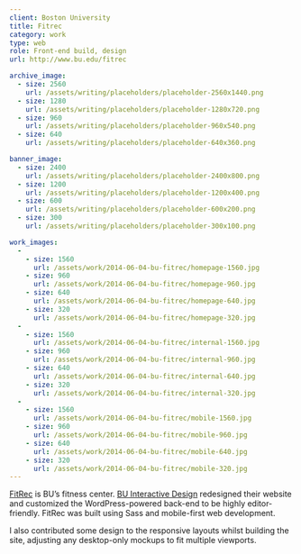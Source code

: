 ```yaml
---
client: Boston University
title: Fitrec
category: work
type: web
role: Front-end build, design
url: http://www.bu.edu/fitrec

archive_image:
  - size: 2560
    url: /assets/writing/placeholders/placeholder-2560x1440.png
  - size: 1280
    url: /assets/writing/placeholders/placeholder-1280x720.png
  - size: 960
    url: /assets/writing/placeholders/placeholder-960x540.png
  - size: 640
    url: /assets/writing/placeholders/placeholder-640x360.png

banner_image:
  - size: 2400
    url: /assets/writing/placeholders/placeholder-2400x800.png
  - size: 1200
    url: /assets/writing/placeholders/placeholder-1200x400.png
  - size: 600
    url: /assets/writing/placeholders/placeholder-600x200.png
  - size: 300
    url: /assets/writing/placeholders/placeholder-300x100.png

work_images:
  -
    - size: 1560
      url: /assets/work/2014-06-04-bu-fitrec/homepage-1560.jpg
    - size: 960
      url: /assets/work/2014-06-04-bu-fitrec/homepage-960.jpg
    - size: 640
      url: /assets/work/2014-06-04-bu-fitrec/homepage-640.jpg
    - size: 320
      url: /assets/work/2014-06-04-bu-fitrec/homepage-320.jpg
  -
    - size: 1560
      url: /assets/work/2014-06-04-bu-fitrec/internal-1560.jpg
    - size: 960
      url: /assets/work/2014-06-04-bu-fitrec/internal-960.jpg
    - size: 640
      url: /assets/work/2014-06-04-bu-fitrec/internal-640.jpg
    - size: 320
      url: /assets/work/2014-06-04-bu-fitrec/internal-320.jpg
  -
    - size: 1560
      url: /assets/work/2014-06-04-bu-fitrec/mobile-1560.jpg
    - size: 960
      url: /assets/work/2014-06-04-bu-fitrec/mobile-960.jpg
    - size: 640
      url: /assets/work/2014-06-04-bu-fitrec/mobile-640.jpg
    - size: 320
      url: /assets/work/2014-06-04-bu-fitrec/mobile-320.jpg
---
```


[FitRec](http://www.bu.edu/fitrec/) is BU’s fitness center. <a href="http://www.bu.edu/interactive-design/">BU Interactive Design</a> redesigned their website and customized the WordPress-powered back-end to be highly editor-friendly. FitRec was built using Sass and mobile-first web development.

I also contributed some design to the responsive layouts whilst building the site, adjusting any desktop-only mockups to fit multiple viewports.
